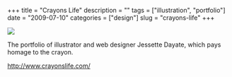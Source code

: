 +++
title = "Crayons Life"
description = ""
tags = ["illustration", "portfolio"]
date = "2009-07-10"
categories = ["design"]
slug = "crayons-life"
+++


 

  <div id="screens-thumbs" class="clearfix">
    <div class="txt-center" id="design-submission"><a href="http://www.crayonslife.com/"><img id='bluga-thumbnail-1821' class='bluga-thumbnail large' src='//konigi.com/media/bluga/
wt4a57485533b72_0.jpg'/></a></div>  
  </div>   
<p>The portfolio of illustrator and web designer Jessette Dayate, which pays homage to the crayon.</p>
<p><a href="http://www.crayonslife.com/">http://www.crayonslife.com/</a></p>




